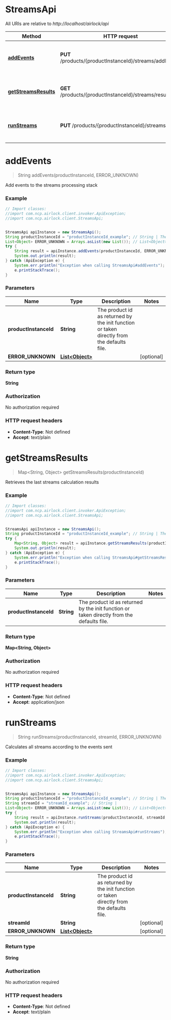 # StreamsApi

All URIs are relative to *http://localhost/airlock/api*

Method | HTTP request | Description
------------- | ------------- | -------------
[**addEvents**](StreamsApi.md#addEvents) | **PUT** /products/{productInstanceId}/streams/addEvents | Add events to the streams processing stack
[**getStreamsResults**](StreamsApi.md#getStreamsResults) | **GET** /products/{productInstanceId}/streams/results | Retrieves the last streams calculation results
[**runStreams**](StreamsApi.md#runStreams) | **PUT** /products/{productInstanceId}/streams/run | Calculates all streams according to the events sent


<a name="addEvents"></a>
# **addEvents**
> String addEvents(productInstanceId, ERROR_UNKNOWN)

Add events to the streams processing stack

### Example
```java
// Import classes:
//import com.ncp.airlock.client.invoker.ApiException;
//import com.ncp.airlock.client.StreamsApi;


StreamsApi apiInstance = new StreamsApi();
String productInstanceId = "productInstanceId_example"; // String | The product id as returned by the init function or taken directly from the defaults file.
List<Object> ERROR_UNKNOWN = Arrays.asList(new List()); // List<Object> | 
try {
    String result = apiInstance.addEvents(productInstanceId, ERROR_UNKNOWN);
    System.out.println(result);
} catch (ApiException e) {
    System.err.println("Exception when calling StreamsApi#addEvents");
    e.printStackTrace();
}
```

### Parameters

Name | Type | Description  | Notes
------------- | ------------- | ------------- | -------------
 **productInstanceId** | **String**| The product id as returned by the init function or taken directly from the defaults file. |
 **ERROR_UNKNOWN** | [**List&lt;Object&gt;**](List.md)|  | [optional]

### Return type

**String**

### Authorization

No authorization required

### HTTP request headers

 - **Content-Type**: Not defined
 - **Accept**: text/plain

<a name="getStreamsResults"></a>
# **getStreamsResults**
> Map&lt;String, Object&gt; getStreamsResults(productInstanceId)

Retrieves the last streams calculation results

### Example
```java
// Import classes:
//import com.ncp.airlock.client.invoker.ApiException;
//import com.ncp.airlock.client.StreamsApi;


StreamsApi apiInstance = new StreamsApi();
String productInstanceId = "productInstanceId_example"; // String | The product id as returned by the init function or taken directly from the defaults file.
try {
    Map<String, Object> result = apiInstance.getStreamsResults(productInstanceId);
    System.out.println(result);
} catch (ApiException e) {
    System.err.println("Exception when calling StreamsApi#getStreamsResults");
    e.printStackTrace();
}
```

### Parameters

Name | Type | Description  | Notes
------------- | ------------- | ------------- | -------------
 **productInstanceId** | **String**| The product id as returned by the init function or taken directly from the defaults file. |

### Return type

**Map&lt;String, Object&gt;**

### Authorization

No authorization required

### HTTP request headers

 - **Content-Type**: Not defined
 - **Accept**: application/json

<a name="runStreams"></a>
# **runStreams**
> String runStreams(productInstanceId, streamId, ERROR_UNKNOWN)

Calculates all streams according to the events sent

### Example
```java
// Import classes:
//import com.ncp.airlock.client.invoker.ApiException;
//import com.ncp.airlock.client.StreamsApi;


StreamsApi apiInstance = new StreamsApi();
String productInstanceId = "productInstanceId_example"; // String | The product id as returned by the init function or taken directly from the defaults file.
String streamId = "streamId_example"; // String | 
List<Object> ERROR_UNKNOWN = Arrays.asList(new List()); // List<Object> | 
try {
    String result = apiInstance.runStreams(productInstanceId, streamId, ERROR_UNKNOWN);
    System.out.println(result);
} catch (ApiException e) {
    System.err.println("Exception when calling StreamsApi#runStreams");
    e.printStackTrace();
}
```

### Parameters

Name | Type | Description  | Notes
------------- | ------------- | ------------- | -------------
 **productInstanceId** | **String**| The product id as returned by the init function or taken directly from the defaults file. |
 **streamId** | **String**|  | [optional]
 **ERROR_UNKNOWN** | [**List&lt;Object&gt;**](List.md)|  | [optional]

### Return type

**String**

### Authorization

No authorization required

### HTTP request headers

 - **Content-Type**: Not defined
 - **Accept**: text/plain

